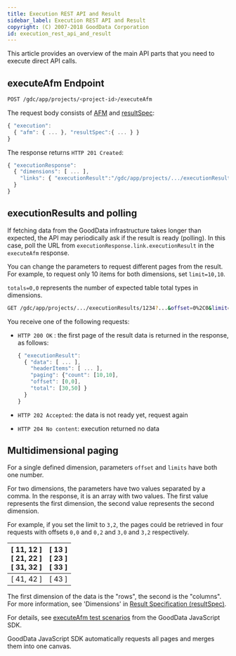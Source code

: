 ```yaml
---
title: Execution REST API and Result
sidebar_label: Execution REST API and Result
copyright: (C) 2007-2018 GoodData Corporation
id: execution_rest_api_and_result
---
```


This article provides an overview of the main API parts that you need to execute direct API calls.

## executeAfm Endpoint

```bash
POST /gdc/app/projects/<project-id>/executeAfm
```

The request body consists of [AFM](afm.md) and [resultSpec](result_spec.md):

```javascript
{ "execution":
  { "afm": { ... }, "resultSpec":{ ... } }
}
```

The response returns `HTTP 201 Created`:

```javascript
{ "executionResponse":
  { "dimensions": [ ... ],
    "links": { "executionResult":"/gdc/app/projects/.../executionResults/1234?...&offset=0%2C0&limit=1000%2C1000&dimensions=2&totals=0%2C0" }
  }
}
```

## executionResults and polling

If fetching data from the GoodData infrastructure takes longer than expected, the API may periodically ask if the result is ready (polling). In this case, poll the URL from `executionResponse.link.executionResult` in the `executeAfm` response.

You can change the parameters to request different pages from the result. For example, to request only 10 items for both dimensions, set `limit=10,10`.

`totals=0,0` represents the number of expected table total types in dimensions.

```bash
GET /gdc/app/projects/.../executionResults/1234?...&offset=0%2C0&limit=10%2C10&dimensions=2&totals=0%2C0
```

You receive one of the following requests:

* `HTTP 200 OK`
  : the first page of the result data is returned in the response, as follows:

  ```javascript
  { "executionResult":
    { "data": [ ... ],
      "headerItems": [ ... ],
      "paging": {"count": [10,10],
      "offset": [0,0],
      "total": [30,50] }
    }
  }
  ```

* `HTTP 202 Accepted`: the data is not ready yet, request again
* `HTTP 204 No content`: execution returned no data

## Multidimensional paging

For a single defined dimension, parameters `offset` and `limits` have both one number.

For two dimensions, the parameters have two values separated by a comma. In the response, it is an array with two values. The first value represents the first dimension, the second value represents the second dimension.

For example, if you set the limit to `3,2`, the pages could be retrieved in four requests with offsets `0,0` and `0,2` and `3,0` and `3,2` respectively.

| [ 11, 12 ] <br> [ 21, 22 ] <br> [ 31, 32 ] | [ 13 ] <br> [ 23 ] <br> [ 33 ] |
| :--- | :--- |
| [ 41, 42 ] | [ 43 ] |

The first dimension of the data is the "rows", the second is the "columns". For more information, see 'Dimensions' in [Result Specification (resultSpec)](result_specification.md).

For details, see [executeAfm test scenarios](https://github.com/gooddata/gooddata-js/blob/master/test/execution/execute-afm.test.js#L228) from the GoodData JavaScript SDK.

GoodData JavaScript SDK automatically requests all pages and merges them into one canvas.
